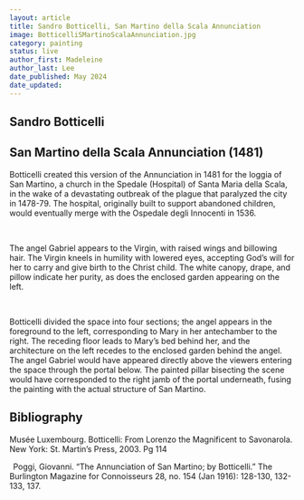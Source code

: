 ```yaml
---
layout: article
title: Sandro Botticelli, San Martino della Scala Annunciation
image: BotticelliSMartinoScalaAnnunciation.jpg
category: painting
status: live
author_first: Madeleine 
author_last: Lee
date_published: May 2024
date_updated:
---
```


## Sandro Botticelli
## San Martino della Scala Annunciation (1481)

Botticelli created this version of the Annunciation in 1481 for the loggia of San Martino, a church in the Spedale (Hospital) of Santa Maria della Scala, in the wake of a devastating outbreak of the plague that paralyzed the city in 1478-79. The hospital, originally built to support abandoned children, would eventually merge with the Ospedale degli Innocenti in 1536. 

  

The angel Gabriel appears to the Virgin, with raised wings and billowing hair. The Virgin kneels in humility with lowered eyes, accepting God’s will for her to carry and give birth to the Christ child. The white canopy, drape, and pillow indicate her purity, as does the enclosed garden appearing on the left.  

  

Botticelli divided the space into four sections; the angel appears in the foreground to the left, corresponding to Mary in her antechamber to the right. The receding floor leads to Mary’s bed behind her, and the architecture on the left recedes to the enclosed garden behind the angel. The angel Gabriel would have appeared directly above the viewers entering the space through the portal below. The painted pillar bisecting the scene would have corresponded to the right jamb of the portal underneath, fusing the painting with the actual structure of San Martino.  

## Bibliography 
Musée Luxembourg. Botticelli: From Lorenzo the Magnificent to Savonarola. New York: St. Martin’s Press, 2003. Pg 114 

  
Poggi, Giovanni. “The Annunciation of San Martino; by Botticelli.” The Burlington Magazine for Connoisseurs 28, no. 154 (Jan 1916): 128-130, 132-133, 137.
